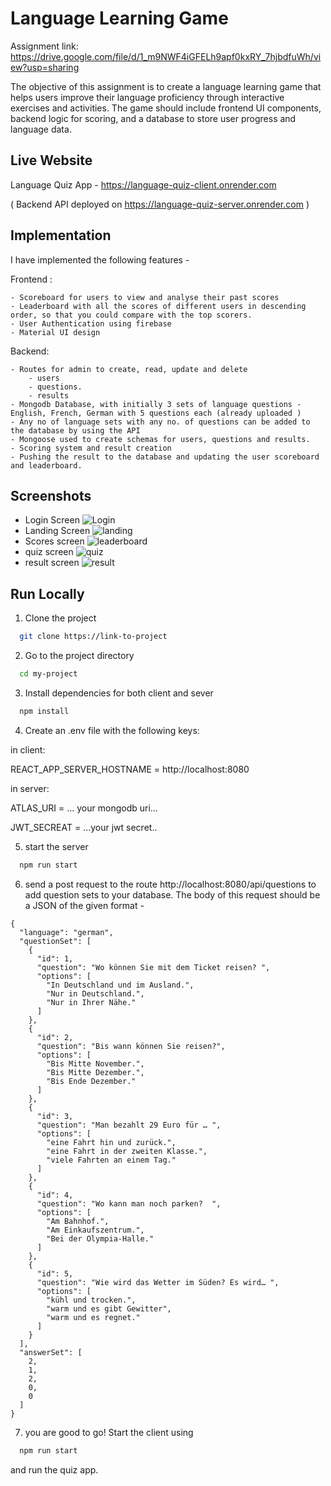 
# Language Learning Game

Assignment link: https://drive.google.com/file/d/1_m9NWF4iGFELh9apf0kxRY_7hjbdfuWh/view?usp=sharing

The objective of this assignment is to create a language learning game that
helps users improve their language proficiency through interactive exercises
and activities. The game should include frontend UI components, backend
logic for scoring, and a database to store user progress and language data.

## Live Website
Language Quiz App - https://language-quiz-client.onrender.com

( Backend API deployed on https://language-quiz-server.onrender.com )

## Implementation
I have implemented the following features -

Frontend :

    - Scoreboard for users to view and analyse their past scores
    - Leaderboard with all the scores of different users in descending order, so that you could compare with the top scorers.
    - User Authentication using firebase
    - Material UI design

Backend:

    - Routes for admin to create, read, update and delete
        - users 
        - questions.
        - results
    - Mongodb Database, with initially 3 sets of language questions - English, French, German with 5 questions each (already uploaded )
    - Any no of language sets with any no. of questions can be added to the database by using the API
    - Mongoose used to create schemas for users, questions and results.
    - Scoring system and result creation
    - Pushing the result to the database and updating the user scoreboard and leaderboard.
    
## Screenshots

- Login Screen
![Login](https://github.com/Revant202/LanguageQuiz/assets/76607683/c4e2e723-b5e6-4c4c-b3c2-4deaabc77ae8)
- Landing Screen
![landing](https://github.com/Revant202/LanguageQuiz/assets/76607683/3c43a9df-7d4c-4328-9448-369b0a571320)
- Scores screen
![leaderboard](https://github.com/Revant202/LanguageQuiz/assets/76607683/92fa554f-6770-40f5-ae94-0a02c900ec20)
- quiz screen
![quiz](https://github.com/Revant202/LanguageQuiz/assets/76607683/17d27970-e7f2-4129-ac90-0a6eb244c3ce)
- result screen
![result](https://github.com/Revant202/LanguageQuiz/assets/76607683/d18e35e1-4644-4782-8b89-d1939567836b)


## Run Locally

1) Clone the project

```bash
  git clone https://link-to-project
```

2) Go to the project directory

```bash
  cd my-project
```

3) Install dependencies for both client and sever

```bash
  npm install
```



4) Create an .env file with the following keys:

in client:

REACT_APP_SERVER_HOSTNAME = http://localhost:8080

in server:

ATLAS_URI = ... your mongodb uri...

JWT_SECREAT = ...your jwt secret..
 
5) start the server

```bash
  npm run start
```
6) send a post request to the route http://localhost:8080/api/questions to add question sets to your database. The body of this request should be a JSON of the given format - 

```
{
  "language": "german",
  "questionSet": [
    {
      "id": 1,
      "question": "Wo können Sie mit dem Ticket reisen? ",
      "options": [
        "In Deutschland und im Ausland.",
        "Nur in Deutschland.",
        "Nur in Ihrer Nähe."
      ]
    },
    {
      "id": 2,
      "question": "Bis wann können Sie reisen?",
      "options": [
        "Bis Mitte November.",
        "Bis Mitte Dezember.",
        "Bis Ende Dezember."
      ]
    },
    {
      "id": 3,
      "question": "Man bezahlt 29 Euro für … ",
      "options": [
        "eine Fahrt hin und zurück.",
        "eine Fahrt in der zweiten Klasse.",
        "viele Fahrten an einem Tag."
      ]
    },
    {
      "id": 4,
      "question": "Wo kann man noch parken?  ",
      "options": [
        "Am Bahnhof.",
        "Am Einkaufszentrum.",
        "Bei der Olympia-Halle."
      ]
    },
    {
      "id": 5,
      "question": "Wie wird das Wetter im Süden? Es wird… ",
      "options": [
        "kühl und trocken.",
        "warm und es gibt Gewitter",
        "warm und es regnet."
      ]
    }
  ],
  "answerSet": [
    2,
    1,
    2,
    0,
    0
  ]
}
```
7) you are good to go! Start the client using
```bash
  npm run start
```
and run the quiz app.


